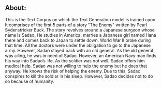 ## About:
This is the Text Corpus on which the Text Generation model is trained upon. It comprises of the first 5 parts of a story "The Enemy" written by Pearl Sydenstricker Buck. The story revolves around a Japanese surgeon whose name is Sadao. He studies in America, marries a Japanese girl named Hana there and comes back to Japan to settle down. World War II broke during that time. All the doctors were under the obligation to go to the Japanese army. However, Sadao stayed back with an old general. As the old general was ailing, he was in need of Sadao. However, an American Navy man finds his way into Sadao’s life. As the soldier was not well, Sadao offers him medical help. Sadao was not willing to help the enemy but he does that anyway. He knows the risk of helping the enemy. Due to this, Sadao conspires to kill the soldier in his sleep. However, Sadao decides not to do so because of humanity.
